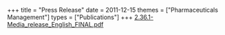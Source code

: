 +++
title = "Press Release"
date = 2011-12-15
themes = ["Pharmaceuticals Management"]
types = ["Publications"]
+++
[2.36.1-Media\_release\_English\_FINAL.pdf](/files/2.36.1-Media_release_English_FINAL.pdf)
